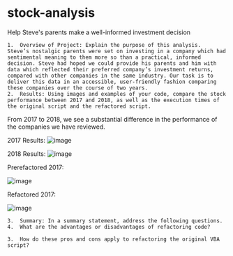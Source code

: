 # stock-analysis
Help Steve's parents make a well-informed investment decision

	1.	Overview of Project: Explain the purpose of this analysis.
	Steve’s nostalgic parents were set on investing in a company which had sentimental meaning to them more so than a practical, informed decision. Steve had hoped we could provide his parents and him with data which reflected their preferred company’s investment returns, compared with other companies in the same industry. Our task is to deliver this data in an accessible, user-friendly fashion comparing these companies over the course of two years.
	2.	Results: Using images and examples of your code, compare the stock performance between 2017 and 2018, as well as the execution times of the original script and the refactored script.
  From 2017 to 2018, we see a substantial difference in the performance of the companies we have reviewed.

2017 Results:
![image](https://user-images.githubusercontent.com/76623937/112767124-857aeb80-8fda-11eb-895b-95f5eb154daa.png)

2018 Results:
![image](https://user-images.githubusercontent.com/76623937/112767177-c70b9680-8fda-11eb-9acc-799d4a7d1f1a.png)

Prerefactored 2017:

![image](https://user-images.githubusercontent.com/76623937/112767761-23bc8080-8fde-11eb-9b00-4c2a6f527eeb.png)

Refactored 2017:

![image](https://user-images.githubusercontent.com/76623937/112767889-c37a0e80-8fde-11eb-8931-ab3628f7ea14.png)


	3.	Summary: In a summary statement, address the following questions.
	4.	What are the advantages or disadvantages of refactoring code?
  
	3.	How do these pros and cons apply to refactoring the original VBA script?
